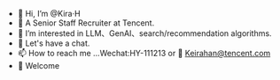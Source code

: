 - 👋 Hi, I’m @Kira·H 
- 👀 A Senior Staff Recruiter at Tencent.
- 🌱 I’m interested in LLM、GenAI、search/recommendation algorithms.
- 💞️ Let's have a chat.
- 📫 How to reach me ...Wechat:HY-111213 or 📧 Keirahan@tencent.com
- 🌠 Welcome 
<!---
KeiraH-Y/KeiraH-Y is a ✨ special ✨ repository because its `README.md` (this file) appears on your GitHub profile.
You can click the Preview link to take a look at your changes.
--->
